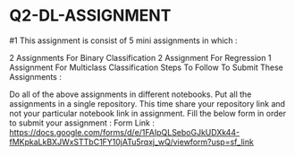# Q2-DL-ASSIGNMENT
#1 This assignment is consist of 5 mini assignments in which :

2 Assignments For Binary Classification
2 Assignment For Regression
1 Assignment For Multiclass Classification
Steps To Follow To Submit These Assignments :

Do all of the above assignments in different notebooks.
Put all the assignments in a single repository.
This time share your repository link and not your particular notebook link in assignment.
Fill the below form in order to submit your assignment :
Form Link : https://docs.google.com/forms/d/e/1FAIpQLSeboGJkUDXk44-fMKpkaLkBXJWxSTTbC1FY10jATu5rqxj_wQ/viewform?usp=sf_link
